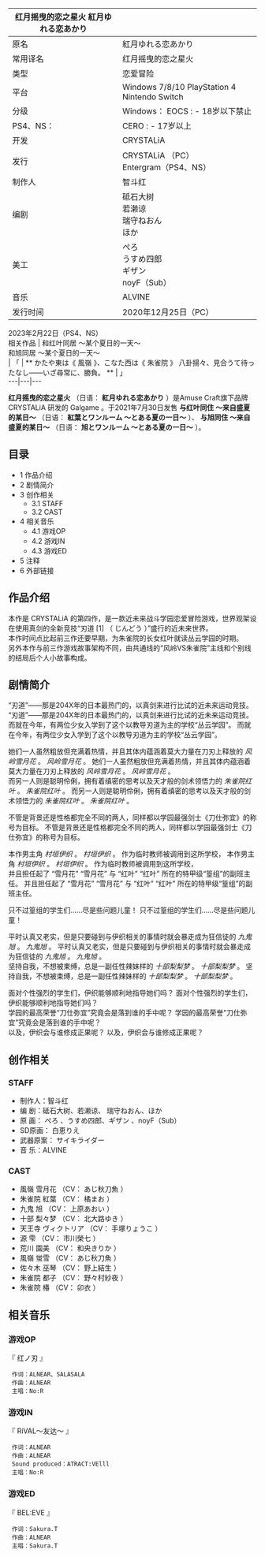 |  红月摇曳的恋之星火  紅月ゆれる恋あかり  ||
|---|---|
|原名  |  紅月ゆれる恋あかり   |
|常用译名  |  红月摇曳的恋之星火   |
|类型  |  恋爱冒险   |
|平台  |  Windows 7/8/10  PlayStation 4  Nintendo Switch   |
|分级  |  Windows：    EOCS  :    \- 18岁以下禁止|
|PS4、NS：  |  CERO  :    \- 17岁以上|
|开发  |  CRYSTALiA   |
|发行  |  CRYSTALiA  （PC）   <br>Entergram（PS4、NS）  |
|制作人  |  智斗红   |
|编剧  |  砥石大树   <br>若濑谅  <br>瑞守ねおん  <br>ほか  |
|美工  |  ぺろ    <br>うすめ四郎  <br>ギザン  <br>noyF（Sub）  |
|音乐  |  ALVINE   |
|发行时间  |  2020年12月25日（PC）   |
2023年2月22日（PS4、NS）  
相关作品  |  和红叶同居 ～某个夏日的一天～   
和旭同居 ～某个夏日的一天～  
|  「  |  ** かたや東は《  風嶺  》、こなた西は《  朱雀院  》  八卦揚々、見合うて待ったなし――いざ尋常に、勝負。  ** |  」   
---|---|---  
  
  
**红月摇曳的恋之星火** （日语：  **紅月ゆれる恋あかり** ）是Amuse Craft旗下品牌  CRYSTALiA  研发的  Galgame
。于2021年7月30日发售 **与红叶同住 ～来自盛夏的某日～** （日语：  **紅葉とワンルーム ～とある夏の一日～** ）、 **与旭同住
～来自盛夏的某日～** （日语：  **旭とワンルーム ～とある夏の一日～** ）。

##  目录

  * 1  作品介绍 
  * 2  剧情简介 
  * 3  创作相关 
    * 3.1  STAFF 
    * 3.2  CAST 
  * 4  相关音乐 
    * 4.1  游戏OP 
    * 4.2  游戏IN 
    * 4.3  游戏ED 
  * 5  注释 
  * 6  外部链接 

##  作品介绍

本作是  CRYSTALiA  的第四作，是一款近未来战斗学园恋爱冒险游戏，世界观架设在使用真剑的全新竞技“刃道  [1]  （  じんどう
）”盛行的近未来世界。  
本作时间点比起前三作还要早期，为朱雀院的长女红叶就读丛云学园的时期。  
另外本作与前三作游戏故事架构不同，由共通线的“风岭VS朱雀院”主线和个别线的结局后个人小故事构成。

##  剧情简介

“刃道”——那是204X年的日本最热门的，以真剑来进行比试的近未来运动竞技。  “刃道”——那是204X年的日本最热门的，以真剑来进行比试的近未来运动竞技。  
而就在今年，有两位少女入学到了这个以教导刃道为主的学校“丛云学园”。  而就在今年，有两位少女入学到了这个以教导刃道为主的学校“丛云学园”。  
  
她们一人虽然粗放但充满着热情，并且其体内蕴涵着莫大力量在刀刃上释放的  _风岭雪月花_ 。  _风岭雪月花_ 。
她们一人虽然粗放但充满着热情，并且其体内蕴涵着莫大力量在刀刃上释放的  _风岭雪月花_ 。  _风岭雪月花_ 。  
而另一人则是聪明伶俐，拥有着缜密的思考以及天才般的剑术领悟力的  _朱雀院红叶_ 。  _朱雀院红叶_ 。
而另一人则是聪明伶俐，拥有着缜密的思考以及天才般的剑术领悟力的  _朱雀院红叶_ 。  _朱雀院红叶_ 。  
  
不管是背景还是性格都完全不同的两人，同样都以学园最强剑士《刀仕弥宜》的称号为目标。
不管是背景还是性格都完全不同的两人，同样都以学园最强剑士《刀仕弥宜》的称号为目标。  
  
本作男主角  _村垣伊织_ 。  _村垣伊织_ 。  作为临时教师被调用到这所学校，  本作男主角  _村垣伊织_ 。  _村垣伊织_ 。
作为临时教师被调用到这所学校，  
并且担任起了  “雪月花”  “雪月花”  与  “红叶”  “红叶”  所在的特甲级“篁组”的副班主任。  并且担任起了  “雪月花”  “雪月花”  与
“红叶”  “红叶”  所在的特甲级“篁组”的副班主任。  
  
只不过篁组的学生们......尽是些问题儿童！  只不过篁组的学生们......尽是些问题儿童！  
  
平时认真又老实，但是只要碰到与伊织相关的事情时就会暴走成为狂信徒的  _九鬼旭_ 。  _九鬼旭_ 。
平时认真又老实，但是只要碰到与伊织相关的事情时就会暴走成为狂信徒的  _九鬼旭_ 。  _九鬼旭_ 。  
坚持自我，不想被束缚，总是一副任性辣妹样的  _十部梨梨梦_ 。  _十部梨梨梦_ 。  坚持自我，不想被束缚，总是一副任性辣妹样的  _十部梨梨梦_ 。
_十部梨梨梦_ 。  
  
面对个性强烈的学生们，伊织能够顺利地指导她们吗？  面对个性强烈的学生们，伊织能够顺利地指导她们吗？  
学园的最高荣誉“刀仕弥宜”究竟会是落到谁的手中呢？  学园的最高荣誉“刀仕弥宜”究竟会是落到谁的手中呢？  
以及，伊织会与谁修成正果呢？  以及，伊织会与谁修成正果呢？

##  创作相关

###  STAFF

  * 制作人：智斗红 
  * 编 剧：砥石大树、若濑谅、  瑞守ねおん、ほか 
  * 原 画：  ぺろ  、うすめ四郎、ギザン  、noyF（Sub） 
  * SD原画：  白恵りえ 
  * 武器原案：  サイキライダー 
  * 音 乐：ALVINE 

###  CAST

  * 風嶺 雪月花  （CV：  あじ秋刀魚  ） 
  * 朱雀院 紅葉  （CV：  橘まお  ） 
  * 九鬼 旭  （CV：  上原あおい  ） 
  * 十部 梨々梦  （CV：  北大路ゆき  ） 
  * 天王寺 ヴィクトリア  （CV：  手塚りょうこ  ） 
  * 源 雫  （CV：  市川榮七  ） 
  * 荒川 園美  （CV：  和央きりか  ） 
  * 風嶺 蛍雪  （CV：  あじ秋刀魚  ） 
  * 佐々木 巫琴  （CV：  野上結生  ） 
  * 朱雀院 都子  （CV：  野々村紗夜  ） 
  * 朱雀院 椿  （CV：  卯衣  ） 

##  相关音乐

###  游戏OP

『  红ノ刃  』

     作词：ALNEAR、SALASALA 
     作曲：ALNEAR 
     主唱：No:R 

###  游戏IN

『  RiVAL～友达～  』

     作词：ALNEAR 
     作曲：ALNEAR 
     Sound produced：ATRACT:VElll 
     主唱：No:R 

###  游戏ED

『  BEL:EVE  』

     作词：Sakura.T 
     作曲：ALNEAR 
     主唱：Sakura.T 